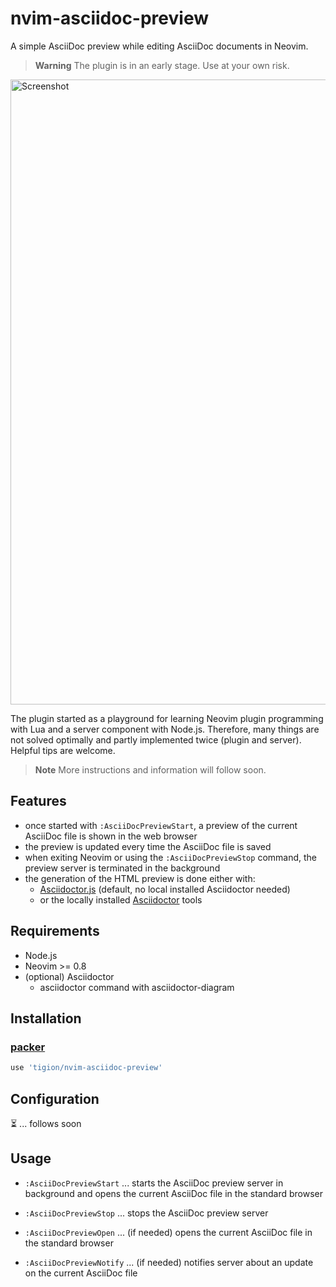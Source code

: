# nvim-asciidoc-preview

A simple AsciiDoc preview while editing AsciiDoc documents in Neovim.

> **Warning**
> The plugin is in an early stage. Use at your own risk.

<img width="1000" alt="Screenshot" src="https://user-images.githubusercontent.com/31811/214418871-14477f16-fe26-4b08-b864-77113997d321.png">

The plugin started as a playground for learning Neovim plugin programming with Lua and a server component with Node.js.
Therefore, many things are not solved optimally and partly implemented twice (plugin and server). Helpful tips are welcome.

> **Note** More instructions and information will follow soon.

## Features

- once started with `:AsciiDocPreviewStart`, a preview of the current AsciiDoc file is shown in the web browser
- the preview is updated every time the AsciiDoc file is saved
- when exiting Neovim or using the `:AsciiDocPreviewStop` command, the preview server is terminated in the background
- the generation of the HTML preview is done either with:
  - [Asciidoctor.js](https://docs.asciidoctor.org/asciidoctor.js/latest/) (default, no local installed Asciidoctor needed)
  - or the locally installed [Asciidoctor](https://docs.asciidoctor.org/asciidoctor/latest/) tools

## Requirements

- Node.js
- Neovim >= 0.8
- (optional) Asciidoctor
  - asciidoctor command with asciidoctor-diagram

## Installation

### [packer](https://github.com/wbthomason/packer.nvim)

```lua
use 'tigion/nvim-asciidoc-preview'
```

## Configuration

⏳ ... follows soon

## Usage

- `:AsciiDocPreviewStart` ... starts the AsciiDoc preview server in background and opens the current AsciiDoc file in the standard browser
- `:AsciiDocPreviewStop` ... stops the AsciiDoc preview server

- `:AsciiDocPreviewOpen` ... (if needed) opens the current AsciiDoc file in the standard browser
- `:AsciiDocPreviewNotify` ... (if needed) notifies server about an update on the current AsciiDoc file
